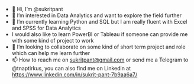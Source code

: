 - 👋 Hi, I’m @sukritpant
- 👀 I’m interested in Data Analytics and want to explore the field further
- 🌱 I’m currently learning Python and SQL but I am really fluent with Excel and SPSS for Data Analytics
- I would also like to learn PowerBI or Tableau if someone can provide me with some kind of project to work
- 💞️ I’m looking to collaborate on some kind of short term project and role which can help me learn further
- 📫 How to reach me on sukritpant@gmail.com or send me a Telegram to @tnaptirkus, you can also find me on Linkedin at https://www.linkedin.com/in/sukrit-pant-7b9aa6a7/


<!---
sukritpant/sukritpant is a ✨ special ✨ repository because its `README.md` (this file) appears on your GitHub profile.
You can click the Preview link to take a look at your changes.
--->
